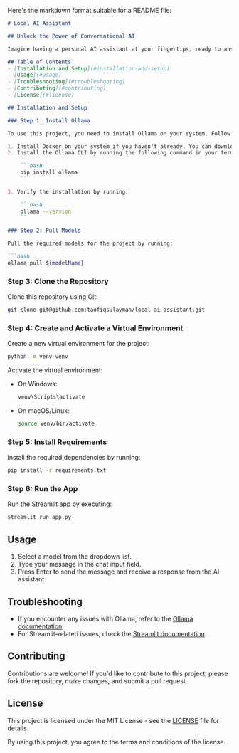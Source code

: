Here's the markdown format suitable for a README file:

```markdown
# Local AI Assistant

## Unlock the Power of Conversational AI

Imagine having a personal AI assistant at your fingertips, ready to answer your questions, provide information, and even entertain you. Welcome to Local AI Assistant, a revolutionary Streamlit app that harnesses the power of LangChain to bring conversational AI to your local machine.

## Table of Contents
- [Installation and Setup](#installation-and-setup)
- [Usage](#usage)
- [Troubleshooting](#troubleshooting)
- [Contributing](#contributing)
- [License](#license)

## Installation and Setup

### Step 1: Install Ollama

To use this project, you need to install Ollama on your system. Follow these steps:

1. Install Docker on your system if you haven't already. You can download it from [Docker's official website](https://www.docker.com/get-started).
2. Install the Ollama CLI by running the following command in your terminal:

    ```bash
    pip install ollama
    ```

3. Verify the installation by running:

    ```bash
    ollama --version
    ```

### Step 2: Pull Models

Pull the required models for the project by running:

```bash
ollama pull ${modelName}
```

### Step 3: Clone the Repository

Clone this repository using Git:

```bash
git clone git@github.com:taofiqsulayman/local-ai-assistant.git
```

### Step 4: Create and Activate a Virtual Environment

Create a new virtual environment for the project:

```bash
python -m venv venv
```

Activate the virtual environment:

- On Windows:

    ```bash
    venv\Scripts\activate
    ```

- On macOS/Linux:

    ```bash
    source venv/bin/activate
    ```

### Step 5: Install Requirements

Install the required dependencies by running:

```bash
pip install -r requirements.txt
```

### Step 6: Run the App

Run the Streamlit app by executing:

```bash
streamlit run app.py
```

## Usage

1. Select a model from the dropdown list.
2. Type your message in the chat input field.
3. Press Enter to send the message and receive a response from the AI assistant.

## Troubleshooting

- If you encounter any issues with Ollama, refer to the [Ollama documentation](#).
- For Streamlit-related issues, check the [Streamlit documentation](#).

## Contributing

Contributions are welcome! If you'd like to contribute to this project, please fork the repository, make changes, and submit a pull request.

## License

This project is licensed under the MIT License - see the [LICENSE](LICENSE) file for details.

By using this project, you agree to the terms and conditions of the license.
```
